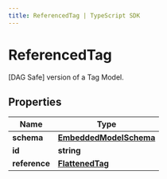 ```yaml
---
title: ReferencedTag | TypeScript SDK
---
```



# ReferencedTag

[DAG Safe] version of a Tag Model. 

## Properties

Name | Type
------------ | -------------
**schema** | [**EmbeddedModelSchema**](EmbeddedModelSchema)
**id** | **string**
**reference** | [**FlattenedTag**](FlattenedTag)


